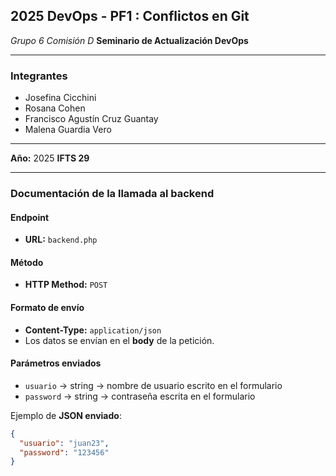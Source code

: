 ## 2025 DevOps - PF1 : Conflictos en Git

_Grupo 6_
_Comisión D_ 
**Seminario de Actualización DevOps** 

---
### Integrantes

- Josefina Cicchini
- Rosana Cohen
- Francisco Agustín Cruz Guantay
- Malena Guardia Vero

---

**Año:** 2025
**IFTS 29**


---

### Documentación de la llamada al backend

#### Endpoint
- **URL:** `backend.php`  

#### Método
- **HTTP Method:** `POST`  

#### Formato de envío
- **Content-Type:** `application/json`  
- Los datos se envían en el **body** de la petición.  

#### Parámetros enviados
- `usuario` → string → nombre de usuario escrito en el formulario  
- `password` → string → contraseña escrita en el formulario  

Ejemplo de **JSON enviado**:
```json
{
  "usuario": "juan23",
  "password": "123456"
}
```

